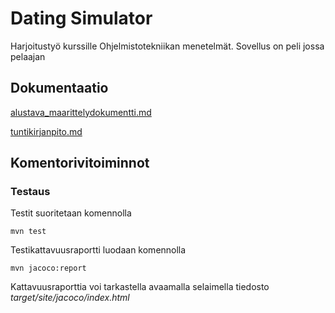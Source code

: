 # Dating Simulator
Harjoitustyö kurssille Ohjelmistotekniikan menetelmät. Sovellus on peli jossa pelaajan 
## Dokumentaatio
[alustava_maarittelydokumentti.md](https://github.com/ellimansikka/otm-harjoitustyo/blob/master/dokumentointi/alustava_maarittelydokumentti.md)

[tuntikirjanpito.md](https://github.com/ellimansikka/otm-harjoitustyo/blob/master/laskarit/viikko1/gitlog.txt)

## Komentorivitoiminnot
### Testaus
Testit suoritetaan komennolla
```
mvn test
```
Testikattavuusraportti luodaan komennolla

```
mvn jacoco:report
```

Kattavuusraporttia voi tarkastella avaamalla selaimella tiedosto _target/site/jacoco/index.html_

